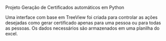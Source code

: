 Projeto Geração de Certificados automáticos em Python

Uma interface com base em TreeView foi criada para controlar as ações desejadas como gerar certificado apenas para uma pessoa ou para todas as pessoas.
Os dados necessários são armazenados em uma planilha do excel.
